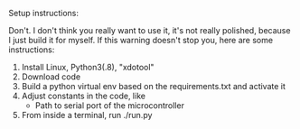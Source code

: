 Setup instructions:

Don't.  I don't think you really want to use it, it's not really polished,
because I just build it for myself.  If this warning doesn't stop you, here are
some instructions:

1. Install Linux, Python3(.8), "xdotool"
2. Download code
3. Build a python virtual env based on the requirements.txt and activate it
4. Adjust constants in the code, like
    - Path to serial port of the microcontroller
5. From inside a terminal, run ./run.py
